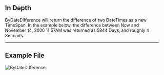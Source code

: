 ## In Depth
ByDateDifference will return the difference of two DateTimes as a new TimeSpan. In the example below, the difference between Now and November 14, 2000 11:57AM was returned as 5844 Days, and roughly 4 Seconds.
___
## Example File

![ByDateDifference](./DSCore.TimeSpan.ByDateDifference_img.jpg)

